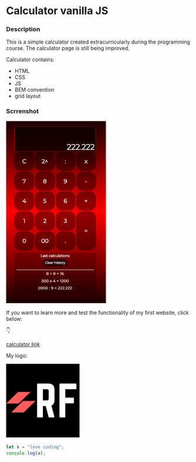 # **Calculator vanilla JS**

### Description

This is a simple calculator created extracurricularly during the programming course. The calculator page is still being improved.

Calculator contains:
- HTML
- CSS
- JS
- BEM convention
- grid layout

### Scrrenshot

![screenshot](png\calc2.png)

If you want to learn more and test the functionality of my first website, click below:

👇

[calculator link](https://robfyd.github.io/Calculator-JS/)


My logo:

![LOGO](https://github.com/RobFyd/BMI-Calculator/blob/main/fotos/RFLogo.png?raw=true)


```javascript
let x = "love coding";
console.log(x);
```
